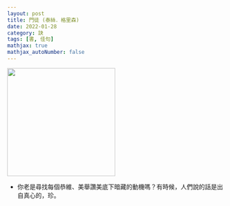 ```yaml
---
layout: post
title: 門徒 (泰絲．格里森)
date: 2022-01-28
category: 訣
tags: [書, 佳句]
mathjax: true
mathjax_autoNumber: false
---
```


<img src="https://doltegg.github.io/book/images/apprentic.jpg" style="width:250px;">

- 你老是尋找每個恭維、美舉讚美底下暗藏的動機嗎？有時候，人們說的話是出自真心的，珍。
